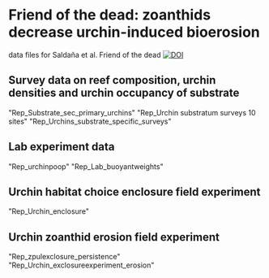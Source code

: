 # Friend of the dead: zoanthids decrease urchin-induced bioerosion
data files for Saldaña et al. Friend of the dead
[![DOI](https://zenodo.org/badge/813800447.svg)](https://zenodo.org/doi/10.5281/zenodo.11583881)

## Survey data on reef composition, urchin densities and urchin occupancy of substrate
"Rep_Substrate_sec_primary_urchins"
"Rep_Urchin substratum surveys 10 sites"
"Rep_Urchins_substrate_specific_surveys"
## Lab experiment data
"Rep_urchinpoop"
"Rep_Lab_buoyantweights"
## Urchin habitat choice enclosure field experiment
"Rep_Urchin_enclosure"
## Urchin zoanthid erosion field experiment
"Rep_zpulexclosure_persistence"
"Rep_Urchin_exclosureexperiment_erosion"
